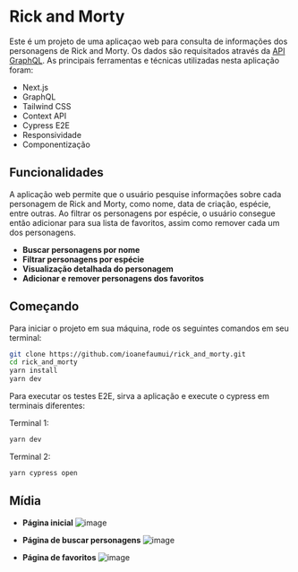 # Rick and Morty
Este é um projeto de uma aplicaçao web para consulta de informações dos personagens de Rick and Morty. Os dados são requisitados através da [API GraphQL](https://rickandmortyapi.com/graphql). As principais ferramentas e técnicas utilizadas nesta aplicação foram: 
- Next.js
- GraphQL
- Tailwind CSS
- Context API
- Cypress E2E
- Responsividade
- Componentização


## Funcionalidades
A aplicação web permite que o usuário pesquise informações sobre cada personagem de Rick and Morty, como nome, data de criação, espécie, entre outras. Ao filtrar os personagens por espécie, o usuário consegue então adicionar para sua lista de favoritos, assim como remover cada um dos personagens.

- **Buscar personagens por nome**
- **Filtrar personagens por espécie**
- **Visualização detalhada do personagem**
- **Adicionar e remover personagens dos favoritos**


## Começando
Para iniciar o projeto em sua máquina, rode os seguintes comandos em seu terminal:

```bash
git clone https://github.com/ioanefaumui/rick_and_morty.git
cd rick_and_morty
yarn install
yarn dev
```

Para executar os testes E2E, sirva a aplicação e execute o cypress em terminais diferentes:

Terminal 1:
```bash
yarn dev
```

Terminal 2:
```bash
yarn cypress open
```

## Mídia
- **Página inicial**
![image](https://user-images.githubusercontent.com/73440390/176075870-5a8695fa-ff37-4d8e-abab-735041056183.png)

- **Página de buscar personagens**
![image](https://user-images.githubusercontent.com/73440390/176076355-1c4d722a-2cb3-452e-ac5c-ce3dcb5ae35a.png)

- **Página de favoritos**
![image](https://user-images.githubusercontent.com/73440390/176076454-300a220a-d08d-4cb5-8633-5b6698811afb.png)
